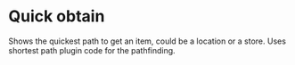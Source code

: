# Quick obtain
Shows the quickest path to get an item, could be a location or a store. Uses shortest path plugin code for the pathfinding.
